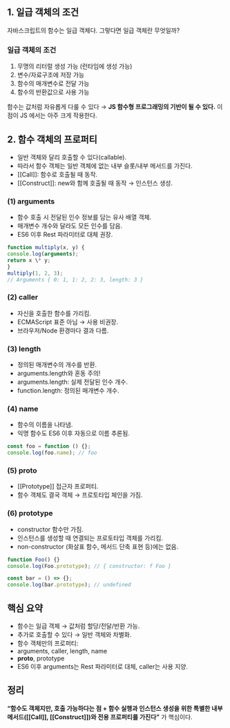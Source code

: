 ## 1. 일급 객체의 조건

자바스크립트의 함수는 일급 객체다. 그렇다면 일급 객체란 무엇일까?

### 일급 객체의 조건

1. 무명의 리터럴 생성 가능 (런타임에 생성 가능)
2. 변수/자료구조에 저장 가능
3. 함수의 매개변수로 전달 가능
4. 함수의 반환값으로 사용 가능

함수는 값처럼 자유롭게 다룰 수 있다 → **JS 함수형 프로그래밍의 기반이 될 수 있다.** 이 점이 JS 에서는 아주 크게 작용한다.

## 2. 함수 객체의 프로퍼티

- 일반 객체와 달리 호출할 수 있다(callable).
- 따라서 함수 객체는 일반 객체에 없는 내부 슬롯/내부 메서드를 가진다.
- [[Call]]: 함수로 호출될 때 동작.
- [[Construct]]: new와 함께 호출될 때 동작 → 인스턴스 생성.

### (1) arguments

- 함수 호출 시 전달된 인수 정보를 담는 유사 배열 객체.
- 매개변수 개수와 달라도 모든 인수를 담음.
- ES6 이후 Rest 파라미터로 대체 권장.

```js
function multiply(x, y) {
console.log(arguments);
return x \* y;
}
multiply(1, 2, 3);
// Arguments { 0: 1, 1: 2, 2: 3, length: 3 }
```

### (2) caller

- 자신을 호출한 함수를 가리킴.
- ECMAScript 표준 아님 → 사용 비권장.
- 브라우저/Node 환경마다 결과 다름.

### (3) length

- 정의된 매개변수의 개수를 반환.
- arguments.length와 혼동 주의!
- arguments.length: 실제 전달된 인수 개수.
- function.length: 정의된 매개변수 개수.

### (4) name

- 함수의 이름을 나타냄.
- 익명 함수도 ES6 이후 자동으로 이름 추론됨.

```js
const foo = function () {};
console.log(foo.name); // foo
```

### (5) **proto**

- [[Prototype]] 접근자 프로퍼티.
- 함수 객체도 결국 객체 → 프로토타입 체인을 가짐.

### (6) prototype

- constructor 함수만 가짐.
- 인스턴스를 생성할 때 연결되는 프로토타입 객체를 가리킴.
- non-constructor (화살표 함수, 메서드 단축 표현 등)에는 없음.

```js
function Foo() {}
console.log(Foo.prototype); // { constructor: f Foo }

const bar = () => {};
console.log(bar.prototype); // undefined
```

## 핵심 요약

- 함수는 일급 객체 → 값처럼 할당/전달/반환 가능.
- 추가로 호출할 수 있다 → 일반 객체와 차별화.
- 함수 객체만의 프로퍼티:
- arguments, caller, length, name
- **proto**, prototype
- ES6 이후 arguments는 Rest 파라미터로 대체, caller는 사용 지양.

## 정리

**“함수도 객체지만, 호출 가능하다는 점 + 함수 실행과 인스턴스 생성을 위한 특별한 내부 메서드([[Call]], [[Construct]])와 전용 프로퍼티를 가진다”** 가 핵심이다.
